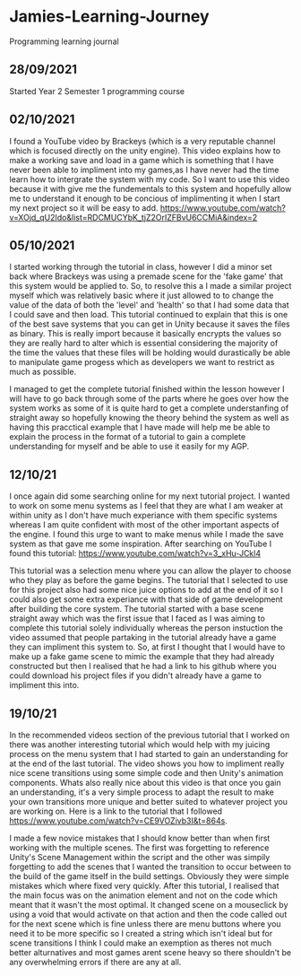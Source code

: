 # Jamies-Learning-Journey
Programming learning journal

## 28/09/2021
Started Year 2 Semester 1 programming course

## 02/10/2021
I found a YouTube video by Brackeys (which is a very reputable channel which is focused directly on the unity engine). This video explains how to make a working save and load in a game which is something that I have never been able to impliment into my games,as I have never had the time learn how to intergrate the system with my code. So I want to use this video because it with give me the fundementals to this system and hopefully allow me to understand it enough to be concious of implimenting it when I start my next project so it will be easy to add.
https://www.youtube.com/watch?v=XOjd_qU2Ido&list=RDCMUCYbK_tjZ2OrIZFBvU6CCMiA&index=2

## 05/10/2021
I started working through the tutorial in class, however I did a minor set back where Brackeys was using a premade scene for the 'fake game' that this system would be applied to. So, to resolve this a I made a similar project myself which was relatively basic where it just allowed to to change the value of the data of both the 'level' and 'health' so that I had some data that I could save and then load. This tutorial continued to explain that this is one of the best save systems that you can get in Unity because it saves the files as binary. This is really import because it basically encrypts the values so they are really hard to alter which is essential considering the majority of the time the values that these files will be holding would durastically be able to manipulate game progess which as developers we want to restrict as much as possible.

I managed to get the complete tutorial finished within the lesson however I will have to go back through some of the parts where he goes over how the system works as some of it is quite hard to get a complete understanfing of straight away so hopefully knowing the theory behind the system as well as having this pracctical example that I have made will help me be able to explain the process in the format of a tutorial to gain a complete understanding for myself and be able to use it easily for my AGP.

## 12/10/21
I once again did some searching online for my next tutorial project. I wanted to work on some menu systems as I feel that they are what I am weaker at within unity as I don't have much experiance with them specific systems whereas I am quite confident with most of the other important aspects of the engine. I found this urge to want to make menus while I made the save system as that gave me some inspiration. After searching on YouTube I found this tutorial: https://www.youtube.com/watch?v=3_xHu-JCkl4

This tutorial was a selection menu where you can allow the player to choose who they play as before the game begins. The tutorial that I selected to use for this project also had some nice juice options to add at the end of it so I could also get some extra experiance with that side of game development after building the core system. The tutorial started with a base scene straight away which was the first issue that I faced as I was aiming to complete this tutorial solely individually whereas the person instuction the video assumed that people partaking in the tutorial already have a game they can impliment this system to. So, at first I thought that I would have to make up a fake game scene to mimic the example that they had already constructed but then I realised that he had a link to his github where you could download his project files if you didn't already have a game to impliment this into.

## 19/10/21
In the recommended videos section of the previous tutorial that I worked on there was another interesting tutorial which would help with my juicing process on the menu system that I had started to gain an understanding for at the end of the last tutorial. The video shows you how to impliment really nice scene transitions using some simple code and then Unity's animation components. Whats also really nice about this video is that once you gain an understanding, it's a very simple process to adapt the result to make your own transitions more unique and better suited to whatever project you are working on. Here is a link to the tutorial that I followed https://www.youtube.com/watch?v=CE9VOZivb3I&t=864s. 

I made a few novice mistakes that I should know better than when first working with the multiple scenes. The first was forgetting to reference Unity's Scene Management within the script and the other was simpily forgetting to add the scenes that I wanted the transition to occur between to the build of the game itself in the build settings. Obviously they were simple mistakes which where fixed very quickly. After this tutorial, I realised that the main focus was on the animation element and not on the code which meant that it wasn't the most optimal. It changed scene on a mouseclick by using a void that would activate on that action and then the code called out for the next scene which is fine unless there are menu buttons where you need it to be more specific so I created a string which isn't ideal but for scene transitions I think I could make an exemption as theres not much better alturnatives and most games arent scene heavy so there shouldn't be any overwhelming errors if there are any at all.
